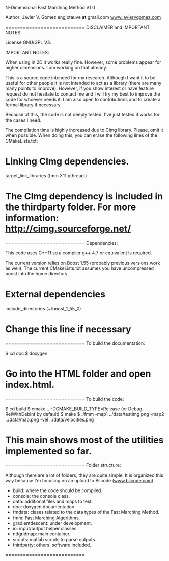 N-Dimensional Fast Marching Method V1.0

Author: Javier V. Gomez engjotauve __at__ gmail.com
	www.javiervgomez.com


===========================
DISCLAIMER and IMPORTANT NOTES

License GNU/GPL V3.

IMPORTANT NOTES:

When using in 2D it works really fine. However, some problems appear for higher dimensions. I am working on that already.

This is a source code intended for my research. Although I want it to be useful for other people it is not intended to act as a library (there are many many points to improve). However, if you show interest or have feature request do not hesitate to contact me and I will try my best to improve the code for whoever needs it. I am also open to contributions and to create a formal library if necessary.

Because of this, the code is not deeply tested. I've just tested it works for the cases I need.

The compilation time is highly increased due to CImg library. Please, omit it when possible. When doing this, you can erase the following lines of the CMakeLists.txt:

# Linking CImg dependencies.
target_link_libraries (fmm X11 pthread ) 

The CImg dependency is included in the thirdparty folder. For more information:
http://cimg.sourceforge.net/
===========================

===========================
Dependencies:

This code uses C++11 so a compiler g++ 4.7 or equivalent is required.

The current version relies on Boost 1.55 (probably previous versions work as well). The current CMakeLists.txt assumes you have uncompressed boost into the home directory

# External dependencies
include_directories (~/boost_1_55_0)

Change this line if necessary
===========================

===========================
To build the documentation:

$ cd doc
$ doxygen

Go into the HTML folder and open index.html.
===========================

===========================
To build the code:

$ cd build
$ cmake .. -DCMAKE_BUILD_TYPE=Release (or Debug, RelWithDebInf by default)
$ make
$ ./fmm -map1 ../data/testimg.png -map2 ../data/map.png -vel ../data/velocities.png

This main shows most of the utilities implemented so far.
===========================


===========================
Folder structure:

Although there are a lot of folders, they are quite simple. It is organized this way because I'm focusing on an upload to Biicode (www.biicode.com)

+ build: where the code should be compiled.
+ console: the console class.
+ data: additional files and maps to test.
+ doc: doxygen documentation.
+ fmdata: clases related to the data types of the Fast Marching Method.
+ fmm: Fast Marching Algorithms.
+ gradientdescent: under development.
+ io: input/output helper classes.
+ ndgridmap: main container.
+ scripts: matlab scripts to parse outputs.
+ thirdparty: others' software included.

===========================




